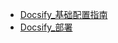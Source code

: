 * [Docsify_基础配置指南](./Content/Article/博客/Docsify/Docsify_基础配置指南.md)
* [Docsify_部署](./Content/Article/博客/Docsify/Docsify_部署.md)